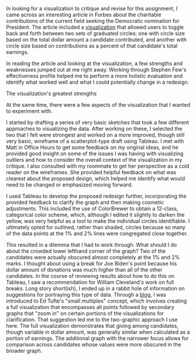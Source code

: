 In looking for a visualization to critique and revise for this assignment, I came across an interesting article in Forbes about the charitable contributions of the current field seeking the Democratic nomination for President. The article included a [visualization](https://www.forbes.com/sites/chasewithorn/2019/08/14/how-charitable-are-the-2020-presidential-candidates/#4bd7c8e625ee) that allowed users to toggle back and forth between two sets of graduated circles: one with circle size based on the total dollar amount a candidate contributed, and another with circle size based on contributions as a percent of that candidate's total earnings.

In reading the article and looking at the visualization, a few strengths and weaknesses jumped out at me right away. Working through Stephen Few's effectiveness profile helped me to perform a more holistic evaluation and identify what worked well and what I could potentially change in a redesign.

The visualization's greatest strengths

At the same time, there were a few aspects of the visualization that I wanted to experiment with.

I started by drafting a series of very basic sketches that took a few different approaches to visualizing the data. After working on these, I selected the two that I felt were strongest and worked on a more improved, though still very basic, wireframe of a scatterplot-type draft using Tableau. I met with Matt in Office Hours to get some feedback on my original ideas, and he provided good insight on some of the issues I was having with visualizing outliers and how to consider the overall context of the visualization in my critique. I also consulted with my roommate to get her perspective as a cold reader on the wireframes. She provided helpful feedback on what was clearest about the proposed design, which helped me identify what would need to be changed or emphasized moving forward.

I used Tableau to develop the proposed redesign further, incorporating the provided feedback to clarify the graph and then making cosmetic adjustments. This included the use of ColorBrewer to obtain a 12-class, categorical color scheme, which, although I edited it slightly to darken the yellow, was very helpful as a tool to make the individual circles identifiable. I ultimately opted for outlined, rather than shaded, circles because so many of the data points at the 1% and 2% lines were congregated close together.

This resulted in a dilemma that I had to work through. What should I do about the crowded lower lefthand corner of the graph? Two of the candidates were actually obscured almost completely at the 1% and 2% marks. I thought about using a break for Joe Biden's point because his dollar amount of donations was much higher than all of the other candidates. In the course of reviewing results about how to do this on Tableau, I saw a recommendation for William Cleveland's work on full breaks. Long story short(ish), I ended up in a rabbit hole of information on suggestions for portraying this type of data. Through a [blog](https://tomhopper.me/2010/08/30/graphing-highly-skewed-data/), I was introduced to Ed Tufte's "small multiples" concept, which involves creating a full visualization that encompasses all points followed by secondary graphs that "zoom in" on certain portions of the visualizations for clarification. That suggestion led me to the two-graphic approach I use here. The full visualization demonstrates that giving among candidates, though variable in dollar amount, was generally similar when calculated as a portion of earnings. The additional graph with the narrower focus allows for comparison across candidates whose values were more obscured in the broader graph.
